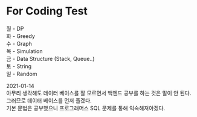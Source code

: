 # For Coding Test

월 - DP   
화 - Greedy   
수 - Graph   
목 - Simulation   
금 - Data Structure (Stack, Queue..)   
토 - String   
일 - Random   
      
2021-01-14   
아무리 생각해도 데이터 베이스를 잘 모르면서 백엔드 공부를 하는 것은 말이 안 된다.   
그러므로 데이터 베이스를 먼저 풀겠다.   
기본 문법은 공부했으니 프로그래머스 SQL 문제를 통해 익숙해져야겠다.   


